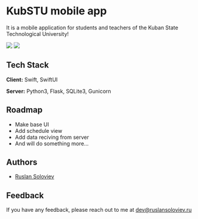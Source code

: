 # KubSTU mobile app

It is a mobile application for students and teachers of the Kuban State Technological University!

![](https://img.shields.io/badge/Swift-5.7-blue) ![](https://img.shields.io/badge/iOS-14.1-blue) 


## Tech Stack

**Client:** Swift, SwiftUI

**Server:** Python3, Flask, SQLite3, Gunicorn


## Roadmap

- Make base UI
- Add schedule view
- Add data reciving from server
- And will do something more...
## Authors

- [Ruslan Soloviev](https://www.github.com/denbingon)


## Feedback

If you have any feedback, please reach out to me at dev@ruslansoloviev.ru
